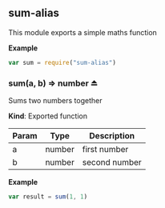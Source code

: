 <a name="module_sum-alias"></a>
## sum-alias
This module exports a simple maths function

  
**Example**
```js
var sum = require("sum-alias")
```


<a name="BITBUCKET-module:sum-alias--sum"></a>
### sum(a, b) ⇒ number ⏏
Sums two numbers together

**Kind**: Exported function  

| Param | Type   | Description   |
| ----- | ------ | ------------- |
| a     | number | first number  |
| b     | number | second number |


**Example**
```js
var result = sum(1, 1)
```


